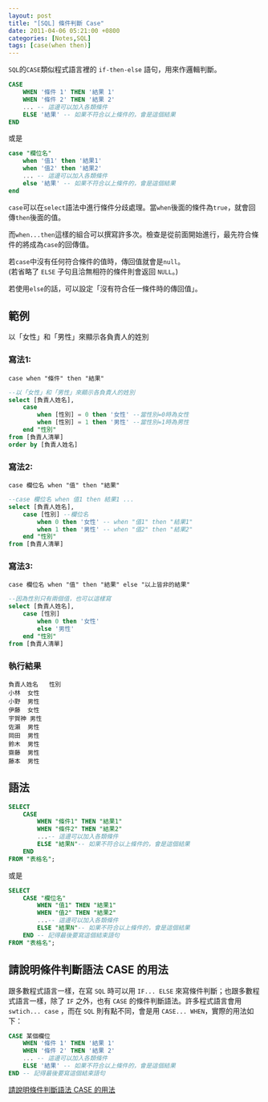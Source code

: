 ```yaml
---
layout: post
title: "[SQL] 條件判斷 Case"
date: 2011-04-06 05:21:00 +0800
categories: [Notes,SQL]
tags: [case(when then)]
---
```


`SQL`的`CASE`類似程式語言裡的 `if-then-else` 語句，用來作邏輯判斷。  

```sql
CASE
    WHEN '條件 1' THEN '結果 1'
    WHEN '條件 2' THEN '結果 2'
    ... -- 這邊可以加入各類條件
    ELSE '結果' -- 如果不符合以上條件的，會是這個結果
END 
```
或是

```sql
case "欄位名"
    when '值1' then '結果1'
    when '值2' then '結果2'
    ... -- 這邊可以加入各類條件
    else '結果' -- 如果不符合以上條件的，會是這個結果
end
```

`case`可以在`select`語法中進行條件分歧處理。當`when`後面的條件為`true`，就會回傳`then`後面的值。        

而`when...then`這樣的組合可以撰寫許多次。檢查是從前面開始進行，最先符合條件的將成為`case`的回傳值。     

若`case`中沒有任何符合條件的值時，傳回值就會是`null`。  
(若省略了 `ELSE` 子句且洽無相符的條件則會返回 `NULL`。)      

若使用`else`的話，可以設定「沒有符合任一條件時的傳回值」。

## 範例

以「女性」和「男性」來顯示各負責人的姓別

### 寫法1:

`case when "條件" then "結果"`

```sql
--以「女性」和「男性」來顯示各負責人的姓別
select [負責人姓名],
    case
        when [性別] = 0 then '女性' --當性別=0時為女性
        when [性別] = 1 then '男性' --當性別=1時為男性
    end "性別"
from [負責人清單]
order by [負責人姓名]
```

### 寫法2:

`case 欄位名 when "值" then "結果"`

```sql
--case 欄位名 when 值1 then 結果1 ...
select [負責人姓名],
    case [性別] --欄位名
        when 0 then '女性' -- when "值1" then "結果1"
        when 1 then '男性' -- when "值2" then "結果2"
    end "性別"
from [負責人清單]
```

### 寫法3:

`case 欄位名 when "值" then "結果" else "以上皆非的結果"`

```sql
--因為性別只有兩個值，也可以這樣寫
select [負責人姓名],
    case [性別]
        when 0 then '女性'
        else '男性'
    end "性別"
from [負責人清單]
```

### 執行結果

```
負責人姓名	性別
小林	女性
小野	男性
伊藤	女性
宇賀神	男性
佐瀨	男性
岡田	男性
鈴木	男性
齋藤	男性
藤本	男性
```


## 語法

```sql
SELECT 
    CASE
        WHEN "條件1" THEN "結果1"
        WHEN "條件2" THEN "結果2"
        ...-- 這邊可以加入各類條件
        ELSE "結果N"-- 如果不符合以上條件的，會是這個結果
    END
FROM "表格名";
```
或是

```sql
SELECT 
    CASE "欄位名"
        WHEN "值1" THEN "結果1"
        WHEN "值2" THEN "結果2"
        ...-- 這邊可以加入各類條件
        ELSE "結果N"-- 如果不符合以上條件的，會是這個結果
    END -- 記得最後要寫這個結束語句
FROM "表格名";
```


## 請說明條件判斷語法 CASE 的用法

跟多數程式語言一樣，在寫 `SQL` 時可以用 `IF... ELSE` 來寫條件判斷；也跟多數程式語言一樣，除了 `IF` 之外，也有 `CASE` 的條件判斷語法。許多程式語言會用 `swtich... case` ，而在 `SQL` 則有點不同，會是用 `CASE... WHEN`，實際的用法如下：

```sql
CASE 某個欄位
    WHEN '條件 1' THEN '結果 1'
    WHEN '條件 2' THEN '結果 2'
    ... -- 這邊可以加入各類條件
    ELSE '結果' -- 如果不符合以上條件的，會是這個結果
END -- 記得最後要寫這個結束語句
```

[請說明條件判斷語法 CASE 的用法](https://www.explainthis.io/zh-hant/swe/sql-case)